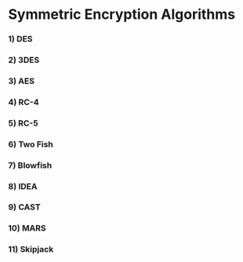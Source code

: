 # Symmetric Encryption Algorithms

### 1) DES

### 2) 3DES

### 3) AES

### 4) RC-4

### 5) RC-5

### 6) Two Fish

### 7) Blowfish

### 8) IDEA

### 9) CAST

### 10) MARS

### 11) Skipjack
